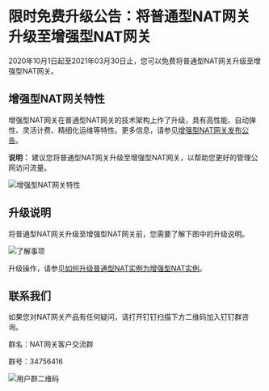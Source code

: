 # 限时免费升级公告：将普通型NAT网关升级至增强型NAT网关

2020年10月1日起至2021年03月30日止，您可以免费将普通型NAT网关升级至增强型NAT网关。

## 增强型NAT网关特性

增强型NAT网关在普通型NAT网关的技术架构上作了升级，具有高性能、自动弹性、灵活计费、精细化运维等特性。更多信息，请参见[增强型NAT网关发布公告](/cn.zh-CN/动态与公告/公告/增强型NAT网关发布公告.md)。

**说明：** 建议您将普通型NAT网关升级至增强型NAT网关，以帮助您更好的管理公网访问流量。

![增强型NAT网关特性](https://static-aliyun-doc.oss-accelerate.aliyuncs.com/assets/img/zh-CN/3082659951/p147923.png)

## 升级说明

将普通型NAT网关升级至增强型NAT网关前，您需要了解下图中的升级说明。

![了解事项](https://static-aliyun-doc.oss-accelerate.aliyuncs.com/assets/img/zh-CN/6333659951/p147943.png)

升级操作，请参见[如何升级普通型NAT实例为增强型NAT实例](/cn.zh-CN/网关类型/如何升级普通型NAT实例为增强型NAT实例.md)。

## 联系我们

如果您对NAT网关产品有任何疑问，请打开钉钉扫描下方二维码加入钉钉群咨询。

群名：NAT网关客户交流群

群号：34756416

![用户群二维码](https://static-aliyun-doc.oss-accelerate.aliyuncs.com/assets/img/zh-CN/4082659951/p161032.png)

